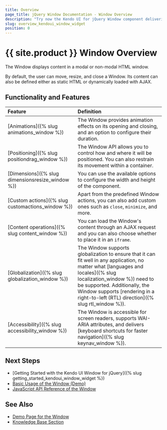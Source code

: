 ```yaml
---
title: Overview
page_title: jQuery Window Documentation - Window Overview
description: "Try now the Kendo UI for jQuery Window component delivering everything from animation effects and sets of options for defining its position, size, and custom actions to globalization and accessibility support."
slug: overview_kendoui_window_widget
position: 0
---
```


# {{ site.product }} Window Overview

The Window displays content in a modal or non-modal HTML window.

By default, the user can move, resize, and close a Window. Its content can also be defined either as static HTML or dynamically loaded with AJAX.

## Functionality and Features

|Feature|Definition
|:---   |:---
|[Animations]({% slug animations_window %}) | The Window provides animation effects on its opening and closing, and an option to configure their duration.
|[Positioning]({% slug positiondrag_window %}) | The Window API allows you to control how and where it will be positioned. You can also restrain its movement within a container. 
|[Dimensions]({% slug dimensionsresize_window %}) | You can use the available options to configure the width and height of the component.
|[Custom actions]({% slug customactions_window %}) | Apart from the predefined Window actions, you can also add custom ones such as `close`, `minimize`, and more.
|[Content operations]({% slug content_window %}) | You can load the Window's content through an AJAX request and you can also choose whether to place it in an `iframe`.
|[Globalization]({% slug globalization_window %}) | The Window supports globalization to ensure that it can fit well in any application, no matter what [languages and locales]({% slug localization_window %}) need to be supported. Additionally, the Window supports [rendering in a right-to-left (RTL) direction]({% slug rtl_window %}).
|[Accessibility]({% slug accessibility_window %}) | The Window is accessible for screen readers, supports WAI-ARIA attributes, and delivers [keyboard shortcuts for faster navigation]({% slug keynav_window %}).

## Next Steps 

* [Getting Started with the Kendo UI Window for jQuery]({% slug getting_started_kendoui_window_widget %})
* [Basic Usage of the Window (Demo)](https://demos.telerik.com/kendo-ui/window/index)
* [JavaScript API Reference of the Window](/api/javascript/ui/window)

## See Also

* [Demo Page for the Window](https://demos.telerik.com/kendo-ui/window/index)
* [Knowledge Base Section](/knowledge-base)
